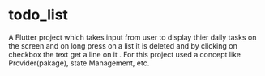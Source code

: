 # todo_list

A Flutter project which takes input from user to display thier daily tasks on the screen and on long press on a list it is deleted and by clicking on checkbox the text get a line on it .
For this project used a concept like Provider(pakage), state Management, etc.
